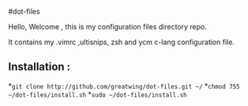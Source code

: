 #dot-files

Hello, Welcome , this is my configuration files directory repo.

It contains my .vimrc ,ultisnips, zsh and ycm c-lang configuration file.

## Installation :
*`git clone http://github.com/greatwing/dot-files.git ~/`
*`chmod 755 ~/dot-files/install.sh`
*`sudo ~/dot-files/install.sh`
